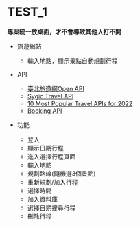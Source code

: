 # TEST_1
**專案統一放桌面，才不會導致其他人打不開**
- 旅遊網站
  - 輸入地點，顯示景點自動規劃行程
- API
  - [臺北旅遊網Open API](https://www.travel.taipei/open-api/swagger/ui/index)
  - [Sygic Travel API](http://docs.sygictravelapi.com/1.1/)
  - [10 Most Popular Travel APIs for 2022](https://www.programmableweb.com/news/10-most-popular-travel-apis-2022/brief/2019/04/15)
  - [Booking API](https://developers.booking.com/api/commercial/index.html?version=2.2&page_url=getting-started)
  
- 功能
  - 登入
  - 顯示日期行程
  - 進入選擇行程頁面
  - 輸入地點
  - 規劃路線(隨機選3個景點)
  - 重新規劃/加入行程
  - 選擇時間
  - 加入資料庫
  - 選擇日期搜尋行程
  - 刪除行程
